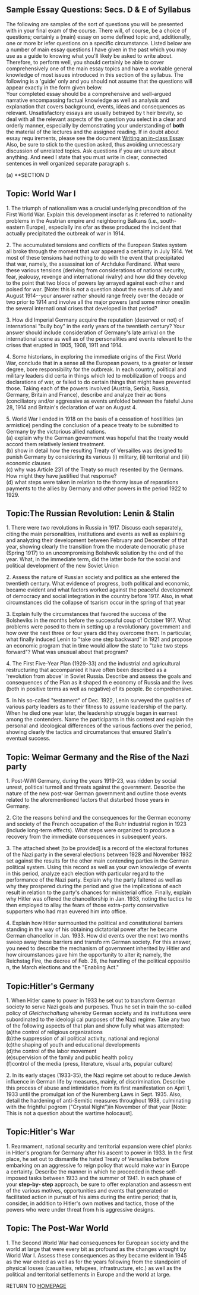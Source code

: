 ## **Sample Essay Questions: Secs. D & E of Syllabus**

The following are samples of the sort of questions you will be presented with
in your final exam of the course. There will, of course, be a choice of
questions; certainly a (main) essay on some defined topic and, additionally,
one or more br iefer questions on a specific circumstance. Listed below are a
number of main essay questions I have given in the past which you may use as a
guide to knowing what you'll likely be asked to write about. Therefore, to
perform well, you should certainly be able to cover comprehensively one of the
main essay topics and have a workable general knowledge of most issues
introduced in this section of the syllabus. The following is a 'guide' only
and you should not assume that the questions will appear exactly in the form
given below.  
Your completed essay should be a comprehensive and well-argued narrative
encompassing factual knowledge as well as analysis and explanation that covers
background, events, ideas and consequences as relevant. Unsatisfactory essays
are usually betrayed by t heir brevity, so deal with all the relevant aspects
of the question you select in a clear and orderly manner, especially by
demonstrating your understanding of **both** the material of the lectures and
the assigned reading. If in doubt about essay requ irements, please see the
document [Writing an in-class Essay](../general/ob82.html)  
Also, be sure to stick to the question asked, thus avoiding unnecessary
discussion of unrelated topics. Ask questions if you are unsure about
anything. And need I state that you must write in clear, connected sentences
in well organized separate paragraph s.

(a) **SECTION D

## Topic: World War I

1\. The triumph of nationalism was a crucial underlying precondition of the
First World War. Explain this development insofar as it referred to
nationality problems in the Austrian empire and neighboring Balkans (i.e.,
south-eastern Europe), especially ins ofar as these produced the incident that
actually precipitated the outbreak of war in 1914.

2\. The accumulated tensions and conflicts of the European States system all
broke through the moment that war appeared a certainty in July 1914. Yet most
of these tensions had nothing to do with the event that precipitated that war,
namely, the assassinat ion of Archduke Ferdinand. What were these various
tensions (deriving from considerations of national security, fear, jealousy,
revenge and international rivalry) and how did they develop to the point that
two blocs of powers lay arrayed against each othe r and poised for war. [Note:
this is _not_ a question about the events of July and August 1914--your answer
rather should range freely over the decade or two prior to 1914 and involve
all the major powers (and some minor ones)in the several internati onal crises
that developed in that period?

3\. How did Imperial Germany acquire the reputation (deserved or not) of
international "bully boy" in the early years of the twentieth century? Your
answer should include consideration of Germany's late arrival on the
international scene as well as of the personalities and events relevant to the
crises that erupted in 1905, 1908, 1911 and 1914.

4\. Some historians, in exploring the immediate origins of the First World
War, conclude that in a sense all the European powers, to a greater or lesser
degree, bore responsibility for the outbreak. In each country, political and
military leaders did certa in things which led to mobilization of troops and
declarations of war, or failed to do certain things that might have prevented
those. Taking each of the powers involved (Austria, Serbia, Russia, Germany,
Britain and France), describe and analyze their ac tions (conciliatory and/or
aggressive as events unfolded between the fateful June 28, 1914 and Britain's
declaration of war on August 4.

5\. World War I ended in 1918 on the basis of a cessation of hostilities (an
armistice) pending the conclusion of a peace treaty to be submitted to Germany
by the victorious allied nations.  
    (a) explain why the German government was hopeful that the treaty would accord them relatively lenient treatment.  
    (b) show in detail how the resulting Treaty of Versailles was designed to punish Germany by considering its various (i) military, (ii) territorial and (iii) economic clauses   
    (c) why was Article 231 of the Treaty so much resented by the Germans. How might they have justified that response?  
    (d) what steps were taken in relation to the thorny issue of reparations payments to the allies by Germany and other powers in the period 1922 to 1929.

## Topic:The Russian Revolution: Lenin & Stalin

1\. There were _two_ revolutions in Russia in 1917. Discuss each separately,
citing the main personalities, institutions and events as well as explaining
and analyzing their development between February and December of that year,
showing clearly the transition from the moderate democratic phase (Spring
1917) to an uncompromising Bolshevik solution by the end of the year. What, in
the immediate term, did the latter bode for the social and political
development of the new Soviet Union

2\. Assess the nature of Russian society and politics as she entered the
twentieth century. What evidence of progress, both political and economic,
became evident and what factors worked against the peaceful development of
democracy and social integration in the country before 1917. Also, in what
circumstances did the collapse of tsarism occur in the spring of that year

3\. Explain fully the circumstances that favored the success of the Bolsheviks
in the months before the successful coup of October 1917. What problems were
posed to them in setting up a revolutionary government and how over the next
three or four years did they overcome them. In particular, what finally
induced Lenin to "take one step backward" in 1921 and propose an economic
program that in time would allow the state to "take two steps forward"? What
was unusual about that program?

4\. The First Five-Year Plan (1929-33) and the industrial and agricultural
restructuring that accompanied it have often been described as a 'revolution
from above' in Soviet Russia. Describe and assess the goals and consequences
of the Plan as it shaped th e economy of Russia and the lives (both in
positive terms as well as negative) of its people. Be comprehensive.

5\. In his so-called "testament" of Dec. 1922, Lenin surveyed the qualities of
various party leaders as to their fitness to assume leadership of the party.
When he died one year later, the leadership struggle began in earnest among
the contenders. Name the participants in this contest and explain the personal
and ideological differences of the various factions over the period, showing
clearly the tactics and circumstances that ensured Stalin's eventual success.

## Topic: Weimar Germany and the Rise of the Nazi party

1\. Post-WWI Germany, during the years 1919-23, was ridden by social unrest,
political turmoil and threats against the government. Describe the nature of
the new post-war German government and outline those events related to the
aforementioned factors that disturbed those years in Germany.

2\. Cite the reasons behind and the consequences for the German economy and
society of the French occupation of the Ruhr industrial region in 1923
(include long-term effects). What steps were organized to produce a recovery
from the immediate consequences in subsequent years.

3\. The attached sheet [to be provided] is a record of the electoral fortunes
of the Nazi party in the several elections between 1928 and November 1932 set
against the results for the other main contending parties in the German
political system. Using this record as well as your own knowledge of events in
this period, analyze each election with particular regard to the performance
of the Nazi party. Explain why the party faltered as well as why they
prospered during the period and give the implications of each result in
relation to the party's chances for ministerial office. Finally, explain why
Hitler was offered the chancellorship in Jan. 1933, noting the tactics he then
employed to allay the fears of those extra-party conservative supporters who
had man euvered him into office.

4\. Explain how Hitler surmounted the political and constitutional barriers
standing in the way of his obtaining dictatorial power after he became German
chancellor in Jan. 1933. How did events over the next two months sweep away
these barriers and transfo rm German society. For this answer, you need to
describe the mechanism of government inherited by Hitler and how circumstances
gave him the opportunity to alter it; namely, the Reichstag Fire, the decree
of Feb. 28, the handling of the political oppositio n, the March elections and
the "Enabling Act."

## Topic:Hitler's Germany

1\. When Hitler came to power in 1933 he set out to transform German society
to serve Nazi goals and purposes. Thus he set in train the so-called policy of
_Gleichschaltung_ whereby German society and its institutions were
subordinated to the ideologi cal purposes of the Nazi regime. Take any two of
the following aspects of that plan and show fully what was attempted:  
   (a)the control of religious organizations  
   (b)the suppression of all political activity, national and regional  
   (c)the shaping of youth and educational developments  
   (d)the control of the labor movement  
   (e)supervision of the family and public health policy  
   (f)control of the media (press, literature, visual arts, popular culture)

2\. In its early stages (1933-35), the Nazi regime set about to reduce Jewish
influence in German life by measures, mainly, of discrimination. Describe this
process of abuse and intimidation from its first manifestation on April 1,
1933 until the promulgat ion of the Nuremberg Laws in Sept. 1935. Also, detail
the hardening of anti-Semitic measures throughout 1938, culminating with the
frightful pogrom ("Crystal Night")in November of that year [Note: This is not
a question about the wartime holocaust].

## Topic:Hitler's War

1\. Rearmament, national security and territorial expansion were chief planks
in Hitler's program for Germany after his ascent to power in 1933. In the
first place, he set out to dismantle the hated Treaty of Versailles before
embarking on an aggressive fo reign policy that would make war in Europe a
certainty. Describe the manner in which he proceeded in these self-imposed
tasks between 1933 and the summer of 1941. In each phase of your **step-by-
step** approach, be sure to offer explanation and assessm ent of the various
motives, opportunities and events that generated or facilitated action in
pursuit of his aims during the entire period; that is, consider, in addition
to Hitler's own motives and tactics, those of the powers who were under threat
from h is aggressive designs.

## Topic: The Post-War World

1\. The Second World War had consequences for European society and the world
at large that were every bit as profound as the changes wrought by World War
I. Assess these consequences as they became evident in 1945 as the war ended
as well as for the years following from the standpoint of physical losses
(casualties, refugees, infrastructure, etc.) as well as the political and
territorial settlements in Europe and the world at large.

RETURN TO [HOMEPAGE](../index.html)

